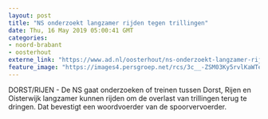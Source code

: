 ```yaml
---
layout: post
title: "NS onderzoekt langzamer rijden tegen trillingen"
date: Thu, 16 May 2019 05:00:41 GMT
categories: 
- noord-brabant 
- oosterhout 
externe_link: "https://www.ad.nl/oosterhout/ns-onderzoekt-langzamer-rijden-tegen-trillingen~a274fbff/"
feature_image: "https://images4.persgroep.net/rcs/3c__-ZSM03Ky5rvlKaWTe2gnKKs/diocontent/141094004/_fitwidth/400/?appId=21791a8992982cd8da851550a453bd7f&quality=0.7"
---
```


DORST/RIJEN - De NS gaat onderzoeken of treinen tussen Dorst, Rijen en Oisterwijk langzamer kunnen rijden om de overlast van trillingen terug te dringen. Dat bevestigt een woordvoerder van de spoorvervoerder.
